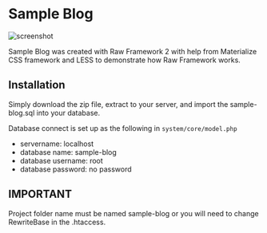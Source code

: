 # Sample Blog

![screenshot](https://d17m6ut2neq5l8.cloudfront.net/public/for_github/sample-blog-screenshot.png)

Sample Blog was created with Raw Framework 2 with help from Materialize CSS framework and LESS to demonstrate how Raw Framework works.

## Installation
Simply download the zip file, extract to your server, and import the sample-blog.sql into your database.

Database connect is set up as the following in `system/core/model.php`
* servername: localhost
* database name: sample-blog
* database username: root
* database password: no password

## IMPORTANT
Project folder name must be named sample-blog or you will need to change RewriteBase in the .htaccess.
